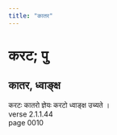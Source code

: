 ```yaml
---
title: "कातर"
---
```


# करट; पु
## कातर, ध्वाङ्क्ष
करटः कातरो ज्ञेयः करटो ध्वाङ्क्ष उच्यते ।<br />verse 2.1.1.44<br />page 0010

